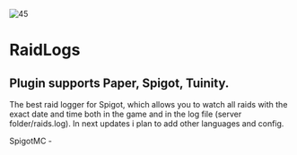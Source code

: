 ![45](https://user-images.githubusercontent.com/59057758/121515182-56cfb700-ca06-11eb-8446-321405ec14d1.png)
# RaidLogs 
## Plugin supports Paper, Spigot, Tuinity.


The best raid logger for Spigot, which allows you to watch all raids with the exact date and time both in the game and in the log file (server folder/raids.log).
In next updates i plan to add other languages and config.


SpigotMC - 
